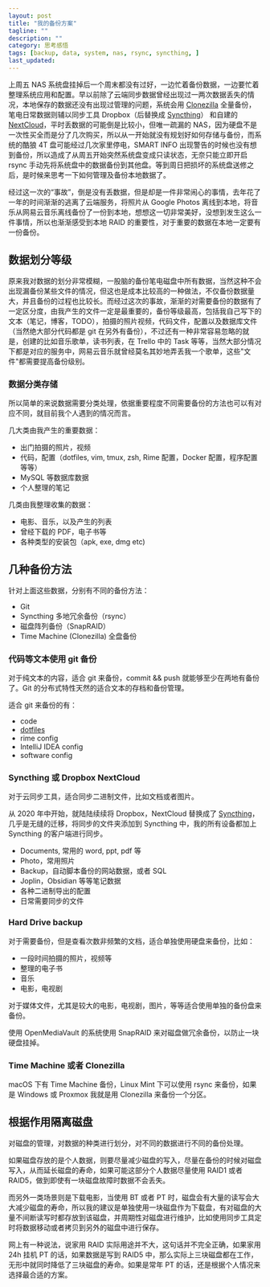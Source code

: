 ```yaml
---
layout: post
title: "我的备份方案"
tagline: ""
description: ""
category: 思考感悟
tags: [backup, data, system, nas, rsync, syncthing, ]
last_updated:
---
```


上周五 NAS 系统盘挂掉后一个周末都没有过好，一边忙着备份数据，一边要忙着整理系统应用和配置。早以前除了云端同步数据曾经出现过一两次数据丢失的情况，本地保存的数据还没有出现过管理的问题，系统会用 [Clonezilla](/post/2018/03/clonezilla-backup-and-restore-tutorial.html) 全量备份，笔电日常数据则辅以同步工具 Dropbox（后替换成 [Syncthing](/post/2019/10/syncthing.html)） 和自建的 [NextCloud](/post/2018/04/nextcloud.html)，平时丢数据的可能倒是比较小，但唯一疏漏的 NAS，因为硬盘不是一次性买全而是分了几次购买，所以从一开始就没有规划好如何存储与备份，而系统的酷狼 4T 盘可能经过几次家里停电，SMART INFO 出现警告的时候也没有想到备份，所以造成了从周五开始突然系统盘变成只读状态，无奈只能立即开启 rsync 手动先将系统盘中的数据备份到其他盘。等到周日把损坏的系统盘送修之后，是时候来思考一下如何管理及备份本地数据了。

经过这一次的“事故”，倒是没有丢数据，但是却是一件非常闹心的事情，去年花了一年的时间渐渐的逃离了云端服务，将照片从 Google Photos 离线到本地，将音乐从网易云音乐离线备份了一份到本地，想想这一切非常美好，没想到发生这么一件事情，所以也渐渐感受到本地 RAID 的重要性，对于重要的数据在本地一定要有一份备份。


## 数据划分等级
原来我对数据的划分非常模糊，一股脑的备份笔电磁盘中所有数据，当然这种不会出现漏备份某些文件的情况，但这也是成本比较高的一种做法，不仅备份数据量大，并且备份的过程也比较长。而经过这次的事故，渐渐的对需要备份的数据有了一定区分度，由我产生的文件一定是最重要的，备份等级最高，包括我自己写下的文本（笔记，博客，TODO），拍摄的照片视频，代码文件，配置以及数据库文件（当然绝大部分代码都是 git 在另外有备份），不过还有一种非常容易忽略的就是，创建的比如音乐歌单，读书列表，在 Trello 中的 Task 等等，当然大部分情况下都是对应的服务中，网易云音乐就曾经莫名其妙地弄丢我一个歌单，这些"文件"都需要提高备份级别。

### 数据分类存储
所以简单的来说数据需要分类处理，依据重要程度不同需要备份的方法也可以有对应不同，就目前我个人遇到的情况而言。

几大类由我产生的重要数据：

- 出门拍摄的照片，视频
- 代码，配置（dotfiles, vim, tmux, zsh, Rime 配置，Docker 配置，程序配置等等）
- MySQL 等数据库数据
- 个人整理的笔记

几类由我整理收集的数据：

- 电影、音乐，以及产生的列表
- 曾经下载的 PDF，电子书等
- 各种类型的安装包（apk, exe, dmg etc)
 
## 几种备份方法

针对上面这些数据，分别有不同的备份方法：

- Git
- Syncthing 多地冗余备份（rsync）
- 磁盘阵列备份（SnapRAID）
- Time Machine (Clonezilla) 全盘备份

### 代码等文本使用 git 备份
对于纯文本的内容，适合 git 来备份，commit && push 就能够至少在两地有备份了。Git 的分布式特性天然的适合文本的存档和备份管理。

适合 git 来备份的有：

- code
- [dotfiles](https://github.com/einverne/dotfiles)
- rime config
- IntelliJ IDEA config
- software config
 
### Syncthing 或 Dropbox NextCloud
对于云同步工具，适合同步二进制文件，比如文档或者图片。

从 2020 年中开始，就陆陆续续将 Dropbox，NextCloud 替换成了 [Syncthing](/post/2019/10/syncthing.html)，几乎是无缝的迁移，将同步的文件夹添加到 Syncthing 中，我的所有设备都加上 Syncthing 的客户端进行同步。

- Documents, 常用的 word, ppt, pdf 等
- Photo，常用照片
- Backup，自动脚本备份的网站数据，或者 SQL
- Joplin，Obsidian 等等笔记数据
- 各种二进制导出的配置
- 日常需要同步的文件

### Hard Drive backup
对于需要备份，但是查看次数非频繁的文档，适合单独使用硬盘来备份，比如：

- 一段时间拍摄的照片，视频等
- 整理的电子书
- 音乐
- 电影，电视剧

对于媒体文件，尤其是较大的电影，电视剧，图片，等等适合使用单独的备份盘来备份。

使用 OpenMediaVault 的系统使用 SnapRAID 来对磁盘做冗余备份，以防止一块硬盘挂掉。

### Time Machine 或者 Clonezilla
macOS 下有 Time Machine 备份，Linux Mint 下可以使用 rsync 来备份，如果是 Windows 或 Proxmox 我就是用 Clonezilla 来备份一个分区。


## 根据作用隔离磁盘
对磁盘的管理，对数据的种类进行划分，对不同的数据进行不同的备份处理。

如果磁盘存放的是个人数据，则要尽量减少磁盘的写入，尽量在备份的时候对磁盘写入，从而延长磁盘的寿命，如果可能这部分个人数据尽量使用 RAID1 或者 RAID5，做到即使有一块磁盘故障时数据不会丢失。

而另外一类场景则是下载电影，当使用 BT 或者 PT 时，磁盘会有大量的读写会大大减少磁盘的寿命，所以我的建议是单独使用一块磁盘作为下载盘，有对磁盘的大量不间断读写时都存放到该磁盘，并周期性对磁盘进行维护，比如使用同步工具定时将数据移动或者拷贝到另外的磁盘中进行保存。

网上有一种说法，说家用 RAID 实际用途并不大，这句话并不完全正确，如果家用 24h 挂机 PT 的话，如果数据是写到 RAID5 中，那么实际上三块磁盘都在工作，无形中就同时降低了三块磁盘的寿命。如果是常年 PT 的话，还是根据个人情况来选择最合适的方案。



